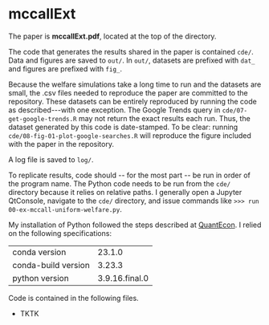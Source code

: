 # mccallExt

The paper is **mccallExt.pdf**, located at the top of the directory.

The code that generates the results shared in the paper is contained `cde/`.
Data and figures are saved to `out/`.
In `out/`, datasets are prefixed with `dat_` and figures are prefixed with `fig_`.

Because the welfare simulations take a long time to run and the datasets are small,
the .csv files needed to reproduce the paper are committed to the repository.
These datasets can be entirely reproduced by running the code as described---with one exception.
The Google Trends query in `cde/07-get-google-trends.R` may not return the exact results each run.
Thus, the dataset generated by this code is date-stamped.
To be clear:
running `cde/08-fig-01-plot-google-searches.R` will reproduce the figure included with the paper in the repository.

A log file is saved to `log/`.

To replicate results,
code should -- for the most part -- be run in order of the program name.
The Python code needs to be run from the `cde/` directory because
it relies on relative paths.
I generally 
open a Jupyter QtConsole,
navigate to the `cde/` directory, and
issue commands like `>>> run 00-ex-mccall-uniform-welfare.py`.

My installation of Python followed the steps described at [QuantEcon](https://quantecon.org/).
I relied on the following specifications:

|                     |                |
|---------------------|----------------|
| conda version       | 23.1.0         |
| conda-build version | 3.23.3         |
| python version      | 3.9.16.final.0 |

Code is contained in the following files.

  * TKTK
